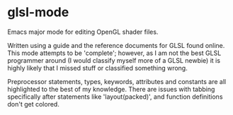 glsl-mode
=========

Emacs major mode for editing OpenGL shader files.

Written using a guide and the reference documents for GLSL found online. This
mode attempts to be 'complete'; however, as I am not the best GLSL programmer
around (I would classify myself more of a GLSL newbie) it is highly likely that
I missed stuff or classified something wrong.

Preprocessor statements, types, keywords, attributes and constants are all highlighted to the best of my knowledge. There are issues with tabbing specifically
after statements like 'layout(packed)', and function definitions don't get
colored.

